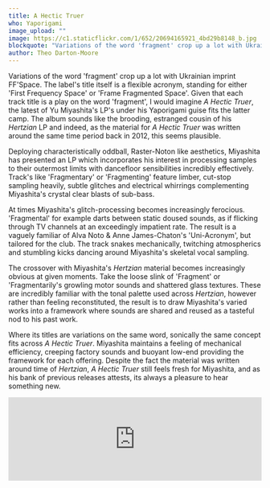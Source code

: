 ```yaml
---
title: A Hectic Truer
who: Yaporigami
image_upload: ""
image: https://c1.staticflickr.com/1/652/20694165921_4bd29b8148_b.jpg
blockquote: "Variations of the word 'fragment' crop up a lot with Ukrainian imprint FF'Space. The label's title itself is a flexible acronym, which can stand for either 'First Frequency Space' or 'Frame Fragmented Space'. Given that each track title is a play on the word 'fragment', I would imagine _A Hectic Truer_, the latest of Yu Miyashita's LP's under his Yaporigami guise fits into the latter camp. The album sounds like the brooding, estranged cousin of his _Hertzian_ LP written back in 2012 and indeed, as the material for _A Hectic Truer_ was written around the same time period, this seems plausible."
author: Theo Darton-Moore
---
```

Variations of the word 'fragment' crop up a lot with Ukrainian imprint FF'Space. The label's title itself is a flexible acronym, standing for either 'First Frequency Space' or 'Frame Fragmented Space'. Given that each track title is a play on the word 'fragment', I would imagine _A Hectic Truer_, the latest of Yu Miyashita's LP's under his Yaporigami guise fits the latter camp. The album sounds like the brooding, estranged cousin of his _Hertzian_ LP and indeed, as the material for _A Hectic Truer_ was written around the same time period back in 2012, this seems plausible.

Deploying characteristically oddball, Raster-Noton like aesthetics, Miyashita has presented an LP which incorporates his interest in processing samples to their outermost limits with dancefloor sensibilities incredibly effectively. Track's like 'Fragmentary' or 'Fragmenting' feature limber, cut-stop sampling heavily, subtle glitches and electrical whirrings complementing Miyashita's crystal clear blasts of sub-bass. 

At times Miyashita's glitch-processing becomes increasingly ferocious. 'Fragmental' for example darts between static doused sounds, as if flicking through TV channels at an exceedingly impatient rate.  The result is a vaguely familiar of Alva Noto & Anne James-Chaton's 'Uni-Acronym', but tailored for the club. The track snakes mechanically, twitching atmospherics and stumbling kicks dancing around Miyashita's skeletal vocal sampling.

The crossover with Miyashita's _Hertzian_ material becomes increasingly obvious at given moments. Take the loose slink of 'Fragment' or 'Fragmentarily's growling motor sounds and shattered glass textures. These are incredibly familiar with the tonal palette used across _Hertzian_, however rather than feeling reconstituted, the result is to draw Miyashita's varied works into a framework where sounds are shared and reused as a tasteful nod to his past work. 

Where its titles are variations on the same word, sonically the same concept fits across _A Hectic Truer_. Miyashita maintains a feeling of mechanical efficiency, creeping factory sounds and buoyant low-end providing the framework for each offering. Despite the fact the material was written around time of _Hertzian_, _A Hectic Truer_ still feels fresh for Miyashita, and as his bank of previous releases attests, its always a pleasure to hear something new.

<iframe width="100%" height="166" scrolling="no" frameborder="no" src="https://w.soundcloud.com/player/?url=https%3A//api.soundcloud.com/tracks/213065766&color=ff5500&auto_play=false&hide_related=false&show_comments=true&show_user=true&show_reposts=false"></iframe>